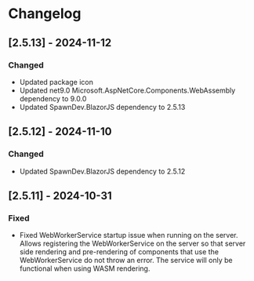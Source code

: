 # Changelog


## [2.5.13] - 2024-11-12

### Changed
- Updated package icon
- Updated net9.0 Microsoft.AspNetCore.Components.WebAssembly dependency to 9.0.0
- Updated SpawnDev.BlazorJS dependency to 2.5.13


## [2.5.12] - 2024-11-10

### Changed
- Updated SpawnDev.BlazorJS dependency to 2.5.12


## [2.5.11] - 2024-10-31

### Fixed
- Fixed WebWorkerService startup issue when running on the server. Allows registering the WebWorkerService on the server so that server side rendering and pre-rendering of components that use the WebWorkerService do not throw an error. The service will only be functional when using WASM rendering.

